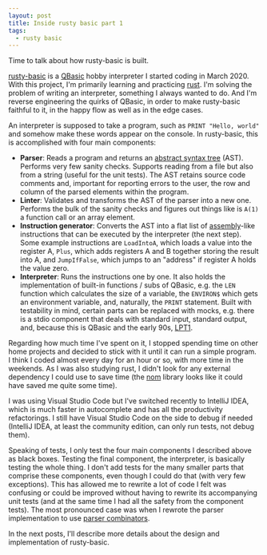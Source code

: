 ```yaml
---
layout: post
title: Inside rusty basic part 1
tags:
  - rusty basic
---
```


Time to talk about how rusty-basic is built.

[rusty-basic] is a [QBasic] hobby interpreter I started coding in March 2020.
With this project, I'm primarily learning and practicing [rust]. I'm solving the
problem of writing an interpreter, something I always wanted to do. And I'm
reverse engineering the quirks of QBasic, in order to make rusty-basic faithful
to it, in the happy flow as well as in the edge cases.

An interpreter is supposed to take a program, such as `PRINT "Hello, world"` and
somehow make these words appear on the console. In rusty-basic, this is
accomplished with four main components:

- **Parser**: Reads a program and returns an [abstract syntax tree] (AST).
  Performs very few sanity checks. Supports reading from a file but also from a
  string (useful for the unit tests). The AST retains source code comments and,
  important for reporting errors to the user, the row and column of the parsed
  elements within the program.
- **Linter**: Validates and transforms the AST of the parser into a new one.
  Performs the bulk of the sanity checks and figures out things like is `A(1)` a
  function call or an array element.
- **Instruction generator**: Converts the AST into a flat list of
  [assembly]-like instructions that can be executed by the interpreter (the next
  step). Some example instructions are `LoadIntoA`, which loads a value into the
  register A, `Plus`, which adds registers A and B together storing the result
  into A, and `JumpIfFalse`, which jumps to an "address" if register A holds the
  value zero.
- **Interpreter**: Runs the instructions one by one. It also holds the
  implementation of built-in functions / subs of QBasic, e.g. the `LEN` function
  which calculates the size of a variable, the `ENVIRON$` which gets an
  environment variable, and, naturally, the `PRINT` statement. Built with
  testability in mind, certain parts can be replaced with mocks, e.g. there is a
  stdio component that deals with standard input, standard output, and, because
  this is QBasic and the early 90s,
  [LPT1](https://en.wikipedia.org/wiki/Parallel_port).

Regarding how much time I've spent on it, I stopped spending time on other home
projects and decided to stick with it until it can run a simple program. I think
I coded almost every day for an hour or so, with more time in the weekends. As I
was also studying rust, I didn't look for any external dependency I could use to
save time (the [nom](https://github.com/Geal/nom) library looks like it could
have saved me quite some time).

I was using Visual Studio Code but I've switched recently to IntelliJ IDEA,
which is much faster in autocomplete and has all the productivity refactorings.
I still have Visual Studio Code on the side to debug if needed (IntelliJ IDEA,
at least the community edition, can only run tests, not debug them).

Speaking of tests, I only test the four main components I described above as
black boxes. Testing the final component, the interpreter, is basically testing
the whole thing. I don't add tests for the many smaller parts that comprise
these components, even though I could do that (with very few exceptions). This
has allowed me to rewrite a lot of code I felt was confusing or could be
improved without having to rewrite its accompanying unit tests (and at the same
time I had all the safety from the component tests). The most pronounced case
was when I rewrote the parser implementation to use
[parser combinators](https://en.wikipedia.org/wiki/Parser_combinator).

In the next posts, I'll describe more details about the design and
implementation of rusty-basic.

[rusty-basic]: https://github.com/ngeor/rusty-basic
[qbasic]: https://en.wikipedia.org/wiki/QBasic
[rust]: https://www.rust-lang.org/
[abstract syntax tree]: https://en.wikipedia.org/wiki/Abstract_syntax_tree
[assembly]: https://en.wikipedia.org/wiki/Assembly_language
